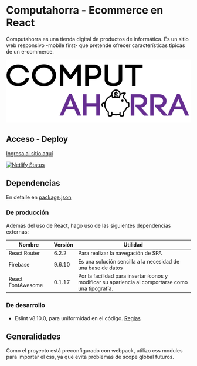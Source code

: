 # Computahorra - Ecommerce en React  

Computahorra es una tienda digital de productos de informática. Es un sitio web responsivo -mobile first- que pretende ofrecer características típicas de un e-commerce.

![Logo de Computahorra](https://raw.githubusercontent.com/selienyorbandi/computahorra/main/src/assets/img/brandLogo.png)

## Acceso - Deploy  

[Ingresa al sitio aquí](https://computahorra.netlify.app/)

[![Netlify Status](https://api.netlify.com/api/v1/badges/c9b66c7e-af3e-4903-83f6-eaeedc784846/deploy-status)](https://computahorra.netlify.app/)

## Dependencias

En detalle en [package.json](https://github.com/selienyorbandi/computahorra/blob/main/package.json)

### De producción

Además del uso de React, hago uso de las siguientes dependencias externas:

| Nombre         | Versión  | Utilidad            |
|-------------------|-------------|---------------|
| React Router  | 6.2.2   | Para realizar la navegación de SPA|
| Firebase | 9.6.10 | Es una solución sencilla a la necesidad de una base de datos             |
| React FontAwesome        | 0.1.17       | Por la facilidad para insertar íconos y modificar su apariencia al comportarse como una tipografía.|

### De desarrollo

- Eslint v8.10.0, para uniformidad en el código. [Reglas](https://github.com/selienyorbandi/computahorra/blob/main/.eslintrc.json)

## Generalidades

Como el proyecto está preconfigurado con webpack, utilizo css modules para importar el css, ya que evita problemas de scope global futuros.
